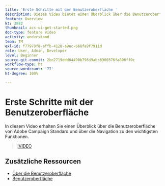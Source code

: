 ```yaml
---
title: 'Erste Schritte mit der Benutzeroberfläche '
description: Dieses Video bietet einen Überblick über die Benutzeroberfläche von Adobe Campaign Standard sowie die wichtigsten Funktionen.
feature: Overview
kt: 3882
thumbnail: acs-ui-get-started.png
doc-type: feature video
activity: understand
team: TM
exl-id: f77979f8-affb-4128-a9ec-668fa9f7911d
role: User, Admin, Developer
level: Beginner
source-git-commit: 2be2719ddd84490b796d9abc6300376fa896ff0c
workflow-type: ht
source-wordcount: '77'
ht-degree: 100%

---
```


# Erste Schritte mit der Benutzeroberfläche

In diesem Video erhalten Sie einen Überblick über die Benutzeroberfläche von Adobe Campaign Standard und über die Navigation zu den wichtigsten Funktionen.

>[!VIDEO](https://video.tv.adobe.com/v/18469?quality=12)

## Zusätzliche Ressourcen

* [Über die Benutzeroberfläche](https://experienceleague.adobe.com/docs/campaign-standard/using/getting-started/discovering-the-interface/about-the-interface.html?lang=de)
* [Benutzeroberfläche](https://experienceleague.adobe.com/docs/campaign-standard/using/getting-started/discovering-the-interface/interface-description.html?lang=de)
